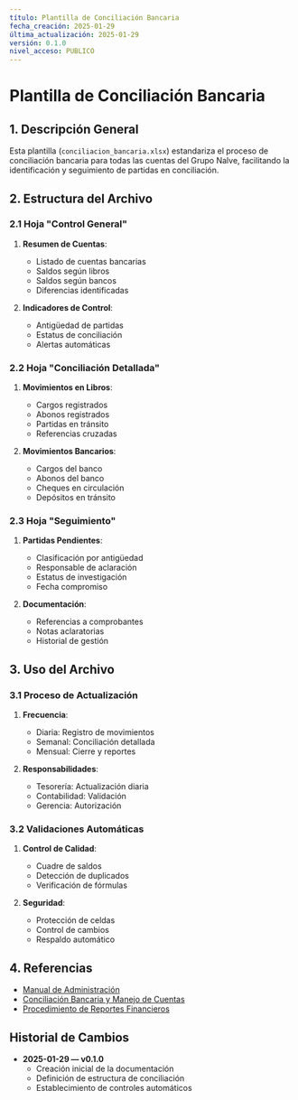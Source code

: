 ```yaml
---
título: Plantilla de Conciliación Bancaria
fecha_creación: 2025-01-29
última_actualización: 2025-01-29
versión: 0.1.0
nivel_acceso: PUBLICO
---
```


# Plantilla de Conciliación Bancaria

## 1. Descripción General
Esta plantilla (`conciliacion_bancaria.xlsx`) estandariza el proceso de conciliación bancaria para todas las cuentas del Grupo Nalve, facilitando la identificación y seguimiento de partidas en conciliación.

## 2. Estructura del Archivo

### 2.1 Hoja "Control General"
1. **Resumen de Cuentas**:
   - Listado de cuentas bancarias
   - Saldos según libros
   - Saldos según bancos
   - Diferencias identificadas

2. **Indicadores de Control**:
   - Antigüedad de partidas
   - Estatus de conciliación
   - Alertas automáticas

### 2.2 Hoja "Conciliación Detallada"
1. **Movimientos en Libros**:
   - Cargos registrados
   - Abonos registrados
   - Partidas en tránsito
   - Referencias cruzadas

2. **Movimientos Bancarios**:
   - Cargos del banco
   - Abonos del banco
   - Cheques en circulación
   - Depósitos en tránsito

### 2.3 Hoja "Seguimiento"
1. **Partidas Pendientes**:
   - Clasificación por antigüedad
   - Responsable de aclaración
   - Estatus de investigación
   - Fecha compromiso

2. **Documentación**:
   - Referencias a comprobantes
   - Notas aclaratorias
   - Historial de gestión

## 3. Uso del Archivo

### 3.1 Proceso de Actualización
1. **Frecuencia**:
   - Diaria: Registro de movimientos
   - Semanal: Conciliación detallada
   - Mensual: Cierre y reportes

2. **Responsabilidades**:
   - Tesorería: Actualización diaria
   - Contabilidad: Validación
   - Gerencia: Autorización

### 3.2 Validaciones Automáticas
1. **Control de Calidad**:
   - Cuadre de saldos
   - Detección de duplicados
   - Verificación de fórmulas

2. **Seguridad**:
   - Protección de celdas
   - Control de cambios
   - Respaldo automático

## 4. Referencias
- [Manual de Administración](../../../../area_administracion/manual_administracion.md)
- [Conciliación Bancaria y Manejo de Cuentas](../../../../area_administracion/03_conciliacion_bancaria_manejo_cuentas.md)
- [Procedimiento de Reportes Financieros](../../../../area_administracion/01_procedimiento_reportes_financieros.md)

## Historial de Cambios
- **2025-01-29 — v0.1.0**
  - Creación inicial de la documentación
  - Definición de estructura de conciliación
  - Establecimiento de controles automáticos 